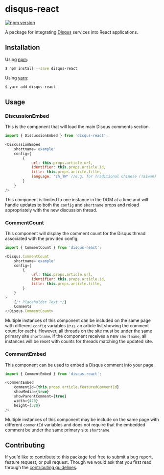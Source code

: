 # disqus-react  

[![npm version](https://badge.fury.io/js/disqus-react.svg)](https://badge.fury.io/js/disqus-react "View this package on npm")  

A package for integrating [Disqus](http://disqus.com/) services into React applications.  

## Installation  

Using [npm](https://www.npmjs.com/):  

```bash
$ npm install --save disqus-react
```

Using [yarn](https://yarnpkg.com/):
```bash
$ yarn add disqus-react
```

## Usage  

### DiscussionEmbed  

This is the component that will load the main Disqus comments section.

```js
import { DiscussionEmbed } from 'disqus-react';

<DiscussionEmbed
    shortname='example'
    config={
        {
            url: this.props.article.url,
            identifier: this.props.article.id,
            title: this.props.article.title,
            language: 'zh_TW' //e.g. for Traditional Chinese (Taiwan)	
        }
    }
/>
```

This component is limited to one instance in the DOM at a time and will handle updates to both the `config` and `shortname` props and reload appropriately with the new discussion thread.  


### CommentCount  

This component will display the comment count for the Disqus thread associated with the provided config.  

```js
import { CommentCount } from 'disqus-react';

<Disqus.CommentCount
    shortname='example'
    config={
        {
            url: this.props.article.url,
            identifier: this.props.article.id,
            title: this.props.article.title,
        }
    }
>
    {/* Placeholder Text */}
    Comments
</Disqus.CommentCount>
```

Multiple instances of this component can be included on the same page with different `config` variables (e.g. an article list showing the comment count for each).
However, all threads on the site must be under the same primary site `shortname`. If the component receives a new `shortname`, all instances will be reset with counts for threads matching the updated site.  


### CommentEmbed  

This component can be used to embed a Disqus comment into your page.  

```js
import { CommentEmbed } from 'disqus-react';

<CommentEmbed
    commentId={this.props.article.featuredCommentId}
    showMedia={true}
    showParentComment={true}
    width={420}
    height={320}
/>
```

Multiple instances of this component may be include on the same page with different `commentId` variables and does not require that the embedded comment be under the same primary site `shortname`.  


## Contributing  

If you'd like to contribute to this package feel free to submit a bug report, feature request, or pull request. Though we would ask that you first read through the [contributing guidelines](https://github.com/disqus/disqus-react/blob/master/docs/CONTRIBUTING.md).
